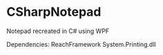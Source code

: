 # CSharpNotepad
Notepad recreated in C# using WPF

Dependencies:
ReachFramework
System.Printing.dll
